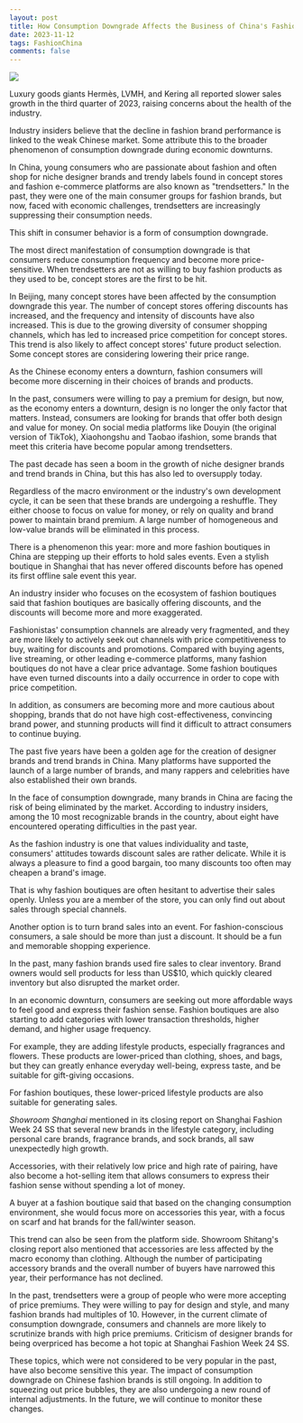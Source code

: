 ```yaml
---
layout: post
title: How Consumption Downgrade Affects the Business of China's Fashion Industry？
date: 2023-11-12
tags: FashionChina
comments: false
---
```


![]( https://img.gugu.ovh/i/2023/11/16/z3i3x6.webp)

Luxury goods giants Hermès, LVMH, and Kering all reported slower sales growth in the third quarter of 2023, raising concerns about the health of the industry.

Industry insiders believe that the decline in fashion brand performance is linked to the weak Chinese market. Some attribute this to the broader phenomenon of consumption downgrade during economic downturns.

In China, young consumers who are passionate about fashion and often shop for niche designer brands and trendy labels found in concept stores and fashion e-commerce platforms are also known as "trendsetters." In the past, they were one of the main consumer groups for fashion brands, but now, faced with economic challenges, trendsetters are increasingly suppressing their consumption needs.

This shift in consumer behavior is a form of consumption downgrade.

The most direct manifestation of consumption downgrade is that consumers reduce consumption frequency and become more price-sensitive. When trendsetters are not as willing to buy fashion products as they used to be, concept stores are the first to be hit.

In Beijing, many concept stores have been affected by the consumption downgrade this year. The number of concept stores offering discounts has increased, and the frequency and intensity of discounts have also increased. This is due to the growing diversity of consumer shopping channels, which has led to increased price competition for concept stores. This trend is also likely to affect concept stores' future product selection. Some concept stores are considering lowering their price range.

As the Chinese economy enters a downturn, fashion consumers will become more discerning in their choices of brands and products.

In the past, consumers were willing to pay a premium for design, but now, as the economy enters a downturn, design is no longer the only factor that matters. Instead, consumers are looking for brands that offer both design and value for money. On social media platforms like Douyin (the original version of TikTok), Xiaohongshu and Taobao ifashion, some brands that meet this criteria have become popular among trendsetters.

The past decade has seen a boom in the growth of niche designer brands and trend brands in China, but this has also led to oversupply today.

Regardless of the macro environment or the industry's own development cycle, it can be seen that these brands are undergoing a reshuffle. They either choose to focus on value for money, or rely on quality and brand power to maintain brand premium. A large number of homogeneous and low-value brands will be eliminated in this process.

There is a phenomenon this year: more and more fashion boutiques in China are stepping up their efforts to hold sales events. Even a stylish boutique in Shanghai that has never offered discounts before has opened its first offline sale event this year.

An industry insider who focuses on the ecosystem of fashion boutiques said that fashion boutiques are basically offering discounts, and the discounts will become more and more exaggerated.

Fashionistas' consumption channels are already very fragmented, and they are more likely to actively seek out channels with price competitiveness to buy, waiting for discounts and promotions. Compared with buying agents, live streaming, or other leading e-commerce platforms, many fashion boutiques do not have a clear price advantage. Some fashion boutiques have even turned discounts into a daily occurrence in order to cope with price competition.

In addition, as consumers are becoming more and more cautious about shopping, brands that do not have high cost-effectiveness, convincing brand power, and stunning products will find it difficult to attract consumers to continue buying.

The past five years have been a golden age for the creation of designer brands and trend brands in China. Many platforms have supported the launch of a large number of brands, and many rappers and celebrities have also established their own brands.

In the face of consumption downgrade, many brands in China are facing the risk of being eliminated by the market. According to industry insiders, among the 10 most recognizable brands in the country, about eight have encountered operating difficulties in the past year.

As the fashion industry is one that values individuality and taste, consumers' attitudes towards discount sales are rather delicate. While it is always a pleasure to find a good bargain, too many discounts too often may cheapen a brand's image.

That is why fashion boutiques are often hesitant to advertise their sales openly. Unless you are a member of the store, you can only find out about sales through special channels.

Another option is to turn brand sales into an event. For fashion-conscious consumers, a sale should be more than just a discount. It should be a fun and memorable shopping experience.

In the past, many fashion brands used fire sales to clear inventory. Brand owners would sell products for less than US$10, which quickly cleared inventory but also disrupted the market order.

In an economic downturn, consumers are seeking out more affordable ways to feel good and express their fashion sense. Fashion boutiques are also starting to add categories with lower transaction thresholds, higher demand, and higher usage frequency.

For example, they are adding lifestyle products, especially fragrances and flowers. These products are lower-priced than clothing, shoes, and bags, but they can greatly enhance everyday well-being, express taste, and be suitable for gift-giving occasions.

For fashion boutiques, these lower-priced lifestyle products are also suitable for generating sales.

_Showroom Shanghai_ mentioned in its closing report on Shanghai Fashion Week 24 SS that several new brands in the lifestyle category, including personal care brands, fragrance brands, and sock brands, all saw unexpectedly high growth.

Accessories, with their relatively low price and high rate of pairing, have also become a hot-selling item that allows consumers to express their fashion sense without spending a lot of money.

A buyer at a fashion boutique said that based on the changing consumption environment, she would focus more on accessories this year, with a focus on scarf and hat brands for the fall/winter season.

This trend can also be seen from the platform side. Showroom Shitang's closing report also mentioned that accessories are less affected by the macro economy than clothing. Although the number of participating accessory brands and the overall number of buyers have narrowed this year, their performance has not declined.

In the past, trendsetters were a group of people who were more accepting of price premiums. They were willing to pay for design and style, and many fashion brands had multiples of 10. However, in the current climate of consumption downgrade, consumers and channels are more likely to scrutinize brands with high price premiums. Criticism of designer brands for being overpriced has become a hot topic at Shanghai Fashion Week 24 SS.

These topics, which were not considered to be very popular in the past, have also become sensitive this year. The impact of consumption downgrade on Chinese fashion brands is still ongoing. In addition to squeezing out price bubbles, they are also undergoing a new round of internal adjustments. In the future, we will continue to monitor these changes.